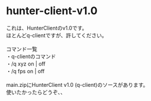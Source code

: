 # hunter-client-v1.0

これは、HunterClientのv1.0です。<br>
ほとんどq-clientですが、許してください。<br><br>
コマンド一覧<br>
・q-clientのコマンド<br>
・/q xyz on | off<br>
・/q fps on | off<br><br>
main.zipにHunterClient v1.0 (q-client)のソースがあります。<br>
使いたかったらどうぞ、、
